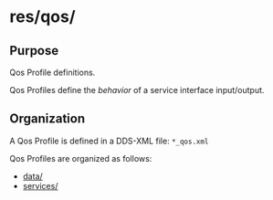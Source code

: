 # res/qos/

## Purpose

Qos Profile definitions.

Qos Profiles define the *behavior* of a service interface input/output.


## Organization

A Qos Profile is defined in a DDS-XML file: `*_qos.xml`

Qos Profiles are organized as follows:

- [data/](data/README.md)
- [services/](services/README.md)
